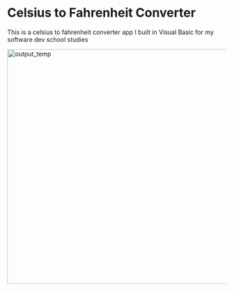 
  <h1>Celsius to Fahrenheit Converter</h1>
  <p>This is a celsius to fahrenheit converter app I built in Visual Basic for my software dev school studies</p>
  <p></p>
  
<img width="858" height="539" alt="output_temp" src="https://github.com/user-attachments/assets/03bea663-dee2-417d-a414-a08278a613c7" />
